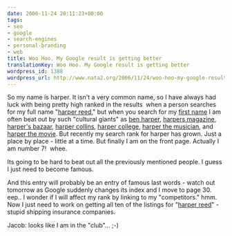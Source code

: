 ```yaml
---
date: 2006-11-24 20:11:23+00:00
tags:
- seo
- google
- search-engines
- personal-branding
- web
title: Woo Hoo. My Google result is getting better
translationKey: Woo Hoo. My Google result is getting better
wordpress_id: 1388
wordpress_url: http://www.nata2.org/2006/11/24/woo-hoo-my-google-result-is-getting-better/
---
```


<p>So my name is harper. It isn't a very common name, so I have always had luck with being pretty high ranked in the results&nbsp; when a person&nbsp;searches for my full name "<a href="http://www.google.com/search?q=harper+reed">harper reed</a>," but when you search for my <a href="http://www.google.com/search?q=harper">first name</a> I am often beat out by such "cultural giants" as <a href="http://www.benharper.net/">ben harper</a>, <a href="http://www.harpers.org/">harpers magazine</a>, <a href="http://www.harpersbazaar.com/">harper's bazaar</a>, <a href="http://www.harpercollins.com/">harper collins</a>, <a href="http://www.harpercollege.edu/">harper college</a>, <a href="http://www.harper.biz/">harper the musician</a>, and <a href="http://www.imdb.com/rg/REC_CULT_AND_CLASSIC//title/tt0060490/">harper the movie</a>. But recently my search rank for harper has grown. Just a place by place - little at a time. But finally I am on the front page. Actually I am number 7!&nbsp; whee. </p> <p>Its going to be hard to beat out all the previously mentioned people. I guess I just need to become famous. </p> <p>And this entry will probably be an entry of famous last words - watch out tomorrow as Google suddenly changes its index and I move to page 30. eep.. I wonder if I will affect my rank by linking to my "competitors." hmm. Now I just need to work on getting all ten of the listings for "<a href="http://www.google.com/search?q=harper+reed">harper reed</a>" - stupid shipping insurance companies. </p> <p>Jacob: looks like I am in the "club"... ;-)</p>